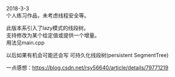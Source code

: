 2018-3-3  
个人练习作品，未考虑线程安全等。   
    <br>
    
    
此版本系引入了lazy模式的线段树。     
支持修改为某个给定值或提供一个增量。   
用法见main.cpp      
    
    
以后如果有机会可能还会写 可持久化线段树(persistent SegmentTree)
   
      
一点感想：https://blog.csdn.net/rsy56640/article/details/79771219
